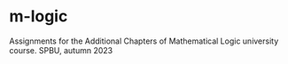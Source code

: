 # m-logic
Assignments for the Additional Chapters of Mathematical Logic university course. SPBU, autumn 2023
